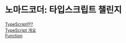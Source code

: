 # 노마드코더: 타입스크립트 챌린지

[TypeScript란?](1_TypeScript란.md)  
[TypeScript 개요](2_TypeScript개요.md)  
[Function](3_Function.md)  